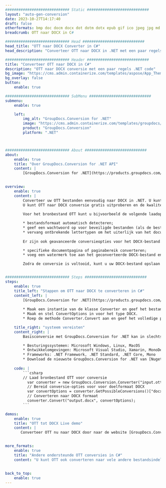 ```yaml
---
############################# Static ############################
layout: "auto-gen-conversion"
date: 2023-10-27T14:17:40
draft: false
otherformats: bmp doc docm docx dot dotm dotx epub gif ico jpeg jpg md odt ott pdf png psd rtf tex tif tiff txt xps
breadcrumb: OTT naar DOCX in C#

############################# Head ############################
head_title: "OTT naar DOCX Converter in C#"
head_description: "Converteer OTT naar DOCX in .NET met een paar regels code. Gebruik de GroupDocs Document Conversion API om meer dan 160 bestandsformaten te converteren."

############################# Header ############################
title: "Converteer OTT naar DOCX in C#"
description: "OTT naar DOCX conversie met een paar regels .NET code"
bg_image: "https://cms.admin.containerize.com/templates/aspose/App_Themes/V3/images/bg/header1.png"
bg_overlay: false
button:
    enable: true

############################# SubMenu ############################
submenu:
    enable: true

    left:
        img_alt: "GroupDocs.Conversion for .NET"
        image: "https://cms.admin.containerize.com/templates/groupdocs/images/product-logos/90x90-noborder/groupdocs-conversion-net.png"
        product: "GroupDocs.Conversion"
        platform: ".NET"



############################# About ############################
about:
    enable: true
    title: "Over GroupDocs.Conversion for .NET API"
    content: |
        [GroupDocs.Conversion for .NET](https://products.groupdocs.com/conversion/net/) kan worden gebruikt om Microsoft Word, Excel, PowerPoint, PDF, Visio en andere formaten te converteren. GroupDocs.Conversion is een standalone API die geschikt is voor back-end en interne systemen waar hoge prestaties vereist zijn. Het is niet afhankelijk van software zoals Microsoft of Open Office.
    

overview:
    enable: true
    content: |
        Converteer uw OTT bestanden eenvoudig naar DOCX in .NET. U kunt slechts een paar C# coderegels gebruiken op elk platform naar keuze, zoals - Windows, Linux, macOS.
        U kunt OTT naar DOCX conversie gratis uitproberen en de kwaliteit van de conversieresultaten evalueren. Naast eenvoudige scenario's voor bestandsconversie kunt u meer geavanceerde opties proberen voor het laden van het bronbestand OTT en voor het opslaan van het DOCX-uitvoerresultaat. 
        
        Voor het bronbestand OTT kunt u bijvoorbeeld de volgende laadopties gebruiken:

        * bestandsformaat automatisch detecteren;
        * geef een wachtwoord op voor beveiligde bestanden (als de bestandsindeling dit ondersteunt);
        * vervang ontbrekende lettertypen om het uiterlijk van het document te behouden.
        
        Er zijn ook geavanceerde conversieopties voor het DOCX-bestand:

        * specifieke documentpagina of paginabereik converteren;
        * voeg een watermerk toe aan het geconverteerde DOCX-bestand en nog veel meer.

        Zodra de conversie is voltooid, kunt u uw DOCX-bestand opslaan in het lokale bestandspad of in opslag van derden, zoals FTP, Amazon S3, Google Drive, Dropbox enz. Let op: om OTT naar {{ te converteren) TO}} er is geen extra software nodig, zoals MS Office, Open Office, Adobe Acrobat Reader enz.


############################# Steps ############################
steps:
    enable: true
    title_left: "Stappen om OTT naar DOCX te converteren in C#"
    content_left: |
        [GroupDocs.Conversion for .NET](https://products.groupdocs.com/conversion/net/) maakt het gemakkelijk voor ontwikkelaars om een ​​OTT bestand naar DOCX te converteren met een paar regels code.
        
        * Maak een instantie van de klasse Converter en geef het bestand OTT het volledige pad
        * Maak en stel ConvertOptions in voor het type DOCX.
        * Roep de methode Converter.Convert aan en geef het volledige pad en formaat (DOCX) door als parameter

    title_right: "systeem vereisten"
    content_right: |
        Basisconversie met GroupDocs.Conversion for .NET kan in slechts een paar eenvoudige stappen worden gedaan. Onze API's worden ondersteund op alle belangrijke platforms en besturingssystemen. Voordat u de onderstaande code uitvoert, moet u ervoor zorgen dat de volgende vereisten op uw systeem zijn geïnstalleerd.

        * Besturingssystemen: Microsoft Windows, Linux, MacOS
        * Ontwikkelomgevingen: Microsoft Visual Studio, Xamarin, MonoDevelop
        * Frameworks: .NET Framework, .NET Standard, .NET Core, Mono
        * Download de nieuwste GroupDocs.Conversion for .NET van [Nuget](https://www.nuget.org/packages/groupdocs.conversion)
         
    code: |
        ```csharp    
        // Laad bronbestand OTT voor conversie
          var converter = new GroupDocs.Conversion.Converter("input.ott");
          // Bereid conversie-opties voor voor doelformaat DOCX
          var convertOptions = converter.GetPossibleConversions()["docx"].ConvertOptions;
          // Converteren naar DOCX formaat
          converter.Convert("output.docx", convertOptions);
        ```

demos:
    enable: true
    title: "OTT tot DOCX Live demo"
    content: |
       Converteer OTT nu naar DOCX door naar de website [GroupDocs.Conversion App](https://products.groupdocs.app/conversion/family) te gaan. Online demo heeft de volgende voordelen:
          

more_formats:
    enable: true
    title: "Andere ondersteunde OTT conversies in C#"
    content: "U kunt OTT ook converteren naar vele andere bestandsindelingen. Zie de lijst hieronder."
       
       
back_to_top:
    enable: true
---
```

